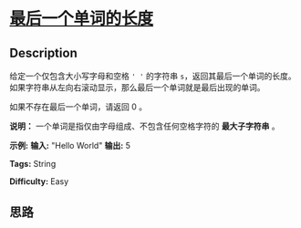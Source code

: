 # [最后一个单词的长度][title]

## Description

给定一个仅包含大小写字母和空格 `' '` 的字符串 `s`，返回其最后一个单词的长度。如果字符串从左向右滚动显示，那么最后一个单词就是最后出现的单词。

如果不存在最后一个单词，请返回 0 。

**说明：** 一个单词是指仅由字母组成、不包含任何空格字符的 **最大子字符串** 。



**示例:**
            **输入:** "Hello World"    **输出:** 5    


**Tags:** String

**Difficulty:** Easy

## 思路

[title]: https://leetcode-cn.com/problems/length-of-last-word
